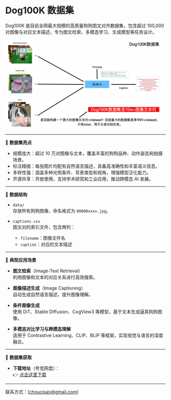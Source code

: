 # Dog100K 数据集

Dog100K 是目前全网最大规模的高质量狗狗图文对齐数据集，包含超过 100,000 对图像与对应文本描述，专为图文检索、多模态学习、生成模型等任务设计。

<p align="center">
  <img src="image.png" alt="Dog100K 示例" width="1000"/>
</p>

---

🐶 **数据集亮点**

- 规模庞大：超过 10 万对图像与文本，覆盖丰富的狗狗品种、动作姿态和拍摄场景。  
- 标注精细：每张图片均配有自然语言描述，具备高准确性和丰富语义信息。  
- 多样性强：涵盖多种光照条件、背景类型和视角，增强模型泛化能力。  
- 开源共享：开放使用，支持学术研究和工业应用，推动跨模态 AI 发展。  

---

📂 **数据结构**

- `data/`  
  存放所有狗狗图像，命名格式为 `00000xxxx.jpg`。  

- `captions.csv`  
  图文对的索引文件，包含两列：  
  - `filename`：图像文件名  
  - `caption`：对应的文本描述  

---

🚀 **典型应用场景**

- **图文检索**（Image-Text Retrieval）  
  利用图像和文本的对应关系进行高效搜索。  

- **图像描述生成**（Image Captioning）  
  自动生成自然语言描述，提升图像理解。  

- **条件图像生成**  
  使用 DiT、Stable Diffusion、CogView3 等模型，基于文本生成逼真狗狗图像。  

- **多模态对比学习与跨模态理解**  
  适用于 Contrastive Learning、CLIP、BLIP 等框架，实现视觉与语言的深度融合。  

---

🔗 **数据集获取**

- **下载地址**（夸克网盘）：  
  👉 [点击这里下载](https://pan.quark.cn/s/847c986bb883)  

---
 
联系方式：[choucisan@gmail.com]  
